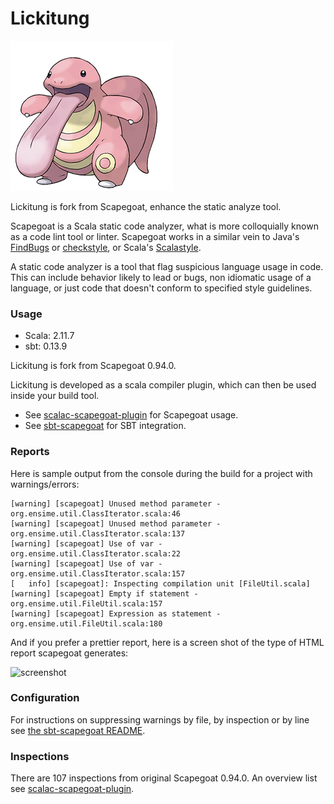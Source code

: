 Lickitung
==========

![lickitung](./lickitung.png)

Lickitung is fork from Scapegoat, enhance the static analyze tool.

Scapegoat is a Scala static code analyzer, what is more colloquially known as a code lint tool or linter. Scapegoat works in a similar vein to Java's [FindBugs](http://findbugs.sourceforge.net/) or [checkstyle](http://checkstyle.sourceforge.net/), or Scala's [Scalastyle](https://github.com/scalastyle/scalastyle).

A static code analyzer is a tool that flag suspicious language usage in code. This can include behavior likely to lead or bugs, non idiomatic usage of a language, or just code that doesn't conform to specified style guidelines.

### Usage

* Scala: 2.11.7
* sbt: 0.13.9

Lickitung is fork from Scapegoat 0.94.0.

Lickitung is developed as a scala compiler plugin, which can then be used inside your build tool.

* See [scalac-scapegoat-plugin](https://github.com/sksamuel/scalac-scapegoat-plugin) for Scapegoat usage.
* See [sbt-scapegoat](https://github.com/sksamuel/sbt-scapegoat) for SBT integration.


### Reports

Here is sample output from the console during the build for a project with warnings/errors:

```
[warning] [scapegoat] Unused method parameter - org.ensime.util.ClassIterator.scala:46
[warning] [scapegoat] Unused method parameter - org.ensime.util.ClassIterator.scala:137
[warning] [scapegoat] Use of var - org.ensime.util.ClassIterator.scala:22
[warning] [scapegoat] Use of var - org.ensime.util.ClassIterator.scala:157
[   info] [scapegoat]: Inspecting compilation unit [FileUtil.scala]
[warning] [scapegoat] Empty if statement - org.ensime.util.FileUtil.scala:157
[warning] [scapegoat] Expression as statement - org.ensime.util.FileUtil.scala:180

```

And if you prefer a prettier report, here is a screen shot of the type of HTML report scapegoat generates:

![screenshot](https://raw.githubusercontent.com/sksamuel/scapegoat/master/screenshot1.png)

### Configuration

For instructions on suppressing warnings by file, by inspection or by line see [the sbt-scapegoat README](https://github.com/sksamuel/sbt-scapegoat).

### Inspections

There are 107 inspections from original Scapegoat 0.94.0. An overview list see [scalac-scapegoat-plugin](https://github.com/sksamuel/scalac-scapegoat-plugin).